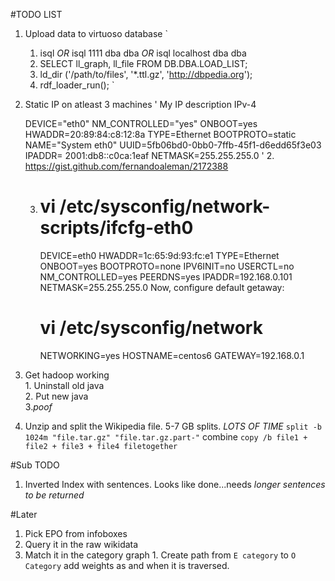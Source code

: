 #TODO LIST

1. Upload data to virtuoso database
    `
     1. isql *OR* isql 1111 dba dba *OR* isql localhost dba dba 
     1. SELECT ll_graph, ll_file FROM DB.DBA.LOAD_LIST;
     1. ld_dir ('/path/to/files', '*.ttl.gz', 'http://dbpedia.org');
     1. rdf_loader_run();
    `
1. Static IP on atleast 3 machines
    '
    My IP description
    IPv-4

    DEVICE="eth0"
    NM_CONTROLLED="yes"
    ONBOOT=yes
    HWADDR=20:89:84:c8:12:8a
    TYPE=Ethernet
    BOOTPROTO=static
    NAME="System eth0"
    UUID=5fb06bd0-0bb0-7ffb-45f1-d6edd65f3e03
    IPADDR= 2001:db8::c0ca:1eaf
    NETMASK=255.255.255.0
    '
    2. https://gist.github.com/fernandoaleman/2172388
    
    3.
        # vi /etc/sysconfig/network-scripts/ifcfg-eth0
        DEVICE=eth0
        HWADDR=1c:65:9d:93:fc:e1
        TYPE=Ethernet
        ONBOOT=yes
        BOOTPROTO=none
        IPV6INIT=no
        USERCTL=no
        NM_CONTROLLED=yes
        PEERDNS=yes
        IPADDR=192.168.0.101
        NETMASK=255.255.255.0
    Now,   configure default getaway:

        # vi /etc/sysconfig/network
        NETWORKING=yes
        HOSTNAME=centos6
        GATEWAY=192.168.0.1 
1. Get hadoop working  
        1. Uninstall old java  
        2. Put new java  
        3.*poof*
1. Unzip and split the Wikipedia file. 5-7 GB splits.  _LOTS OF TIME_
    `split -b 1024m "file.tar.gz" "file.tar.gz.part-"`
    combine `copy /b file1 + file2 + file3 + file4 filetogether`

#Sub TODO

1. Inverted Index with sentences.
    Looks like done...needs _longer sentences to be returned_

#Later

1. Pick EPO from infoboxes
1. Query it in the raw wikidata
1. Match it in the category graph 
       1. Create path from `E category` to `O Category` add weights as and when it is traversed.